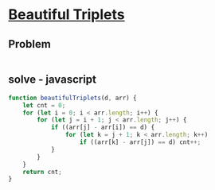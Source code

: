 # [Beautiful Triplets](https://www.hackerrank.com/challenges/beautiful-triplets/problem)
## Problem
```

```

## solve - javascript
```javascript
function beautifulTriplets(d, arr) {
    let cnt = 0;
    for (let i = 0; i < arr.length; i++) {
        for (let j = i + 1; j < arr.length; j++) {
            if ((arr[j] - arr[i]) == d) {
                for (let k = j + 1; k < arr.length; k++)
                    if ((arr[k] - arr[j]) == d) cnt++;
            }
        }
    }
    return cnt;
}
```
